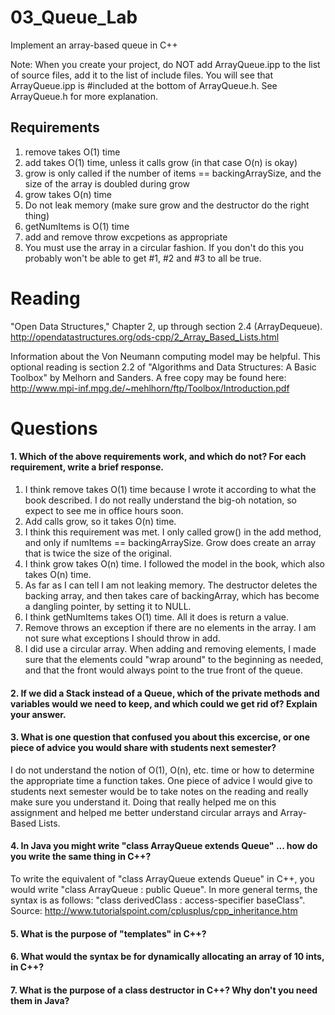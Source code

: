 03_Queue_Lab
============

Implement an array-based queue in C++

Note: When you create your project, do NOT add ArrayQueue.ipp to the list of source files, add it to the list of include files. You will see that ArrayQueue.ipp is #included at the bottom of ArrayQueue.h. See ArrayQueue.h for more explanation.

Requirements
------------

1. remove takes O(1) time
2. add takes O(1) time, unless it calls grow (in that case O(n) is okay)
3. grow is only called if the number of items == backingArraySize, and the size of the array is doubled during grow
4. grow takes O(n) time
5. Do not leak memory (make sure grow and the destructor do the right thing)
6. getNumItems is O(1) time
7. add and remove throw excpetions as appropriate
8. You must use the array in a circular fashion. If you don't do this you probably won't be able to get #1, #2 and #3 to all be true.

Reading
=======
"Open Data Structures," Chapter 2, up through section 2.4 (ArrayDequeue). http://opendatastructures.org/ods-cpp/2_Array_Based_Lists.html

Information about the Von Neumann computing model may be helpful. This optional reading is section 2.2 of "Algorithms and Data Structures: A Basic Toolbox" by Melhorn and Sanders. A free copy may be found here: http://www.mpi-inf.mpg.de/~mehlhorn/ftp/Toolbox/Introduction.pdf

Questions
=========

#### 1. Which of the above requirements work, and which do not? For each requirement, write a brief response.

1. I think remove takes O(1) time because I wrote it according to what the book described. I do not really understand the big-oh notation, so expect to see me in office hours soon.
2. Add calls grow, so it takes O(n) time.
3. I think this requirement was met. I only called grow() in the add method, and only if numItems == backingArraySize. Grow does create an array that is twice the size of the original.
4. I think grow takes O(n) time. I followed the model in the book, which also takes O(n) time.
5. As far as I can tell I am not leaking memory. The destructor deletes the backing array, and then takes care of backingArray, which has become a dangling pointer, by setting it to NULL.
6. I think getNumItems takes O(1) time. All it does is return a value.
7. Remove throws an exception if there are no elements in the array. I am not sure what exceptions I should throw in add.
8. I did use a circular array. When adding and removing elements, I made sure that the elements could "wrap around" to the beginning as needed, and that the front would always point to the true front of the queue.

#### 2. If we did a Stack instead of a Queue, which of the private methods and variables would we need to keep, and which could we get rid of? Explain your answer.

#### 3. What is one question that confused you about this excercise, or one piece of advice you would share with students next semester?
I do not understand the notion of O(1), O(n), etc. time or how to determine the appropriate time a function takes. One piece of advice I would give to students next semester would be to take notes on the reading and really make sure you understand it. Doing that really helped me on this assignment and helped me better understand circular arrays and Array-Based Lists.
#### 4. In Java you might write "class ArrayQueue extends Queue" ... how do you write the same thing in C++?
To write the equivalent of "class ArrayQueue extends Queue" in C++, you would write "class ArrayQueue : public Queue". In more general terms, the syntax is as follows: "class derivedClass : access-specifier baseClass". Source: http://www.tutorialspoint.com/cplusplus/cpp_inheritance.htm
#### 5. What is the purpose of "templates" in C++?

#### 6. What would the syntax be for dynamically allocating an array of 10 ints, in C++?

#### 7. What is the purpose of a class destructor in C++? Why don't you need them in Java?
